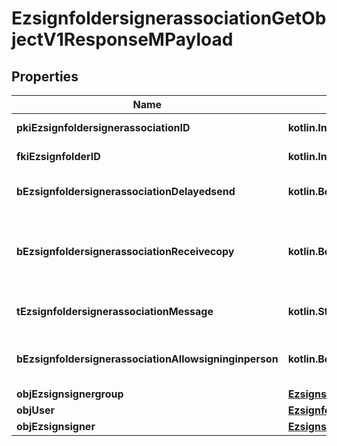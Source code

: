 
# EzsignfoldersignerassociationGetObjectV1ResponseMPayload

## Properties
| Name | Type | Description | Notes |
| ------------ | ------------- | ------------- | ------------- |
| **pkiEzsignfoldersignerassociationID** | **kotlin.Int** | The unique ID of the Ezsignfoldersignerassociation |  |
| **fkiEzsignfolderID** | **kotlin.Int** | The unique ID of the Ezsignfolder |  |
| **bEzsignfoldersignerassociationDelayedsend** | **kotlin.Boolean** | If this flag is true the signatory is part of a delayed send. |  |
| **bEzsignfoldersignerassociationReceivecopy** | **kotlin.Boolean** | If this flag is true. The signatory will receive a copy of every signed Ezsigndocument even if it ain&#39;t required to sign the document. |  |
| **tEzsignfoldersignerassociationMessage** | **kotlin.String** | A custom text message that will be added to the email sent. |  |
| **bEzsignfoldersignerassociationAllowsigninginperson** | **kotlin.Boolean** | If the Ezsignfoldersignerassociation is allowed to sign in person or not |  |
| **objEzsignsignergroup** | [**EzsignsignergroupResponseCompound**](EzsignsignergroupResponseCompound.md) |  |  [optional] |
| **objUser** | [**EzsignfoldersignerassociationResponseCompoundUser**](EzsignfoldersignerassociationResponseCompoundUser.md) |  |  [optional] |
| **objEzsignsigner** | [**EzsignsignerResponseCompound**](EzsignsignerResponseCompound.md) |  |  [optional] |



